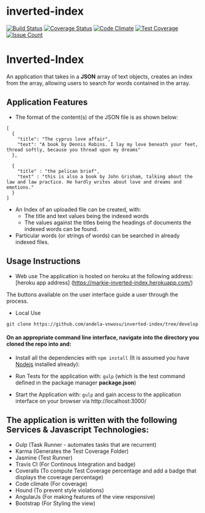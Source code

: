 # inverted-index
[![Build Status](https://travis-ci.org/andela-vnwosu/inverted-index.svg?branch=master)](https://travis-ci.org/andela-vnwosu/inverted-index)
[![Coverage Status](https://coveralls.io/repos/github/andela-vnwosu/inverted-index/badge.svg?branch=feature)](https://coveralls.io/github/andela-vnwosu/inverted-index?branch=feature)
[![Code Climate](https://codeclimate.com/github/andela-vnwosu/inverted-index/badges/gpa.svg)](https://codeclimate.com/github/andela-vnwosu/inverted-index)
[![Test Coverage](https://codeclimate.com/github/andela-vnwosu/inverted-index/badges/coverage.svg)](https://codeclimate.com/github/andela-vnwosu/inverted-index/coverage)
[![Issue Count](https://codeclimate.com/github/andela-vnwosu/inverted-index/badges/issue_count.svg)](https://codeclimate.com/github/andela-vnwosu/inverted-index)


# Inverted-Index
An application that takes in a __JSON__ array of text objects, creates an index from the array, allowing users to search for words contained in the array.

## Application Features
- The format of the content(s) of the JSON file is as shown below:
```
[
  {
    "title": "The cyprus love affair",
    "text": "A book by Dennis Robins. I lay my love beneath your feet, thread softly, because you thread upon my dreams"
  },

  {
    "title" : "the pelican brief",
    "text" : "this is also a book by John Grisham, talking about the law and law practice. He hardly writes about love and dreams and emotions."
  }
]

```
* An Index of an uploaded file can be created, with:
  * The title and text values being the indexed words
  * The values against the titles being the headings of documents the indexed words can be found.
* Particular words (or strings of words) can be searched in already indexed files.

## Usage Instructions
- Web use
The application is hosted on heroku at the following address:
[heroku app address] (https://markie-inverted-index.herokuapp.com/)

The buttons available on the user interface guide a user through the process.

- Local Use
```
git clone https://github.com/andela-vnwosu/inverted-index/tree/develop

```
#### On an appropriate command line interface, navigate into the directory you cloned the repo into and:
- Install all the dependencies with `npm install`  (It is assumed you have [Nodejs](nodejs.org) installed already):

- Run Tests for the application with:
  `gulp` (which is the test command defined in the package manager __package.json__)

- Start the Application with:
  `gulp` and gain access to the application interface on your browser via http://localhost:3000/



## The application is written with the following Services & Javascript Technologies:
- Gulp (Task Runner - automates tasks that are recurrent)
- Karma (Generates the Test Coverage Folder)
- Jasmine (Test Runner)
- Travis CI (For Continous Integration and badge)
- Coveralls (To compute Test Coverage percentage and add a badge that displays the coverage percentage)
- Code climate (For coverage)
- Hound (To prevent style violations)
- AngularJs (For making features of the view responsive)
- Bootstrap (For Styling the view)
